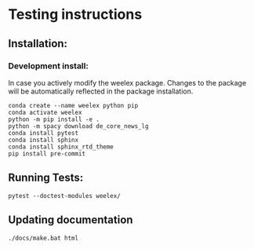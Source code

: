 # Testing instructions

## Installation:

### Development install:
In case you actively modify the weelex package.
Changes to the package will be automatically reflected in the package installation.
```
conda create --name weelex python pip
conda activate weelex
python -m pip install -e .
python -m spacy download de_core_news_lg
conda install pytest
conda install sphinx
conda install sphinx_rtd_theme
pip install pre-commit
```


## Running Tests:
`pytest --doctest-modules weelex/`

## Updating documentation
`./docs/make.bat html`
